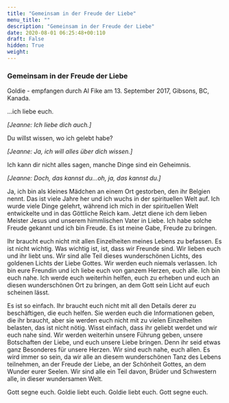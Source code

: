 ```yaml
---
title: "Gemeinsam in der Freude der Liebe"
menu_title: ""
description: "Gemeinsam in der Freude der Liebe"
date: 2020-08-01 06:25:48+00:110
draft: False
hidden: True
weight:
---
```

### Gemeinsam in der Freude der Liebe

Goldie - empfangen durch Al Fike am 13. September 2017, Gibsons, BC, Kanada.

...ich liebe euch.

*[Jeanne: Ich liebe dich auch.]*

Du willst wissen, wo ich gelebt habe?

*[Jeanne: Ja, ich will alles über dich wissen.]*

Ich kann dir nicht alles sagen, manche Dinge sind ein Geheimnis.

*[Jeanne: Doch, das kannst du...oh, ja, das kannst du.]*

Ja, ich bin als kleines Mädchen an einem Ort gestorben, den ihr Belgien nennt. Das ist viele Jahre her und ich wuchs in der spirituellen Welt auf. Ich wurde viele Dinge gelehrt, während ich mich in der spirituellen Welt entwickelte und in das Göttliche Reich kam. Jetzt diene ich dem lieben Meister Jesus und unserem himmlischen Vater in Liebe. Ich habe solche Freude gekannt und ich bin Freude. Es ist meine Gabe, Freude zu bringen.

Ihr braucht euch nicht mit allen Einzelheiten meines Lebens zu befassen. Es ist nicht wichtig. Was wichtig ist, ist, dass wir Freunde sind. Wir lieben euch und ihr liebt uns. Wir sind alle Teil dieses wunderschönen Lichts, des goldenen Lichts der Liebe Gottes. Wir werden euch niemals verlassen. Ich bin eure Freundin und ich liebe euch von ganzem Herzen, euch alle. Ich bin euch nahe. Ich werde euch weiterhin helfen, euch zu erheben und euch an diesen wunderschönen Ort zu bringen, an dem Gott sein Licht auf euch scheinen lässt.

Es ist so einfach. Ihr braucht euch nicht mit all den Details derer zu beschäftigen, die euch helfen. Sie werden euch die Informationen geben, die ihr braucht, aber sie werden euch nicht mit zu vielen Einzelheiten belasten, das ist nicht nötig. Wisst einfach, dass ihr geliebt werdet und wir euch nahe sind. Wir werden weiterhin unsere Führung geben, unsere Botschaften der Liebe, und euch unsere Liebe bringen. Denn ihr seid etwas ganz Besonderes für unsere Herzen. Wir sind euch nahe, euch allen. Es wird immer so sein, da wir alle an diesem wunderschönen Tanz des Lebens teilnehmen, an der Freude der Liebe, an der Schönheit Gottes, an dem Wunder eurer Seelen. Wir sind alle ein Teil davon, Brüder und Schwestern alle, in dieser wundersamen Welt.

Gott segne euch. Goldie liebt euch. Goldie liebt euch. Gott segne euch.
